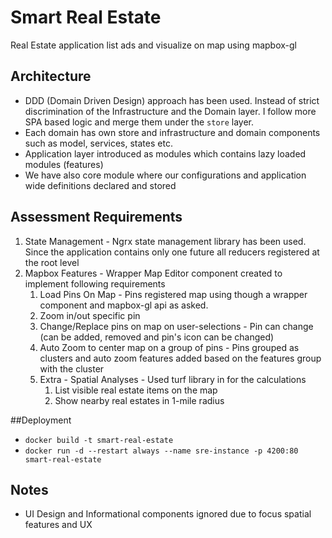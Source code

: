# Smart Real Estate

Real Estate application list ads and visualize on map using mapbox-gl

## Architecture

- DDD (Domain Driven Design) approach has been used. Instead of strict discrimination of the Infrastructure and the Domain layer. I follow more SPA based logic and merge them under the `store` layer. 
- Each domain has own store and infrastructure and domain components such as model, services, states etc. 
- Application layer introduced as modules which contains lazy loaded modules (features)
- We have also core module where our configurations and application wide definitions declared and stored

## Assessment Requirements

1. State Management - Ngrx state management library has been used. Since the application contains only one future all reducers registered at the root level
2. Mapbox Features - Wrapper Map Editor component created to implement following requirements
   1. Load Pins On Map - Pins registered map using though a wrapper component and mapbox-gl api as asked. 
   2. Zoom in/out specific pin
   3. Change/Replace pins on map on user-selections - Pin can change (can be added, removed and pin's icon can be changed)
   4. Auto Zoom to center map on a group of pins - Pins grouped as clusters and auto zoom features added based on the features group with the cluster
   5. Extra - Spatial Analyses - Used turf library in for the calculations
      1. List visible real estate items on the map
      2. Show nearby real estates in 1-mile radius
      
  
##Deployment
- `docker build -t smart-real-estate`
- `docker run -d --restart always --name sre-instance -p 4200:80 smart-real-estate`

## Notes
- UI Design and Informational components ignored due to focus spatial features and UX
